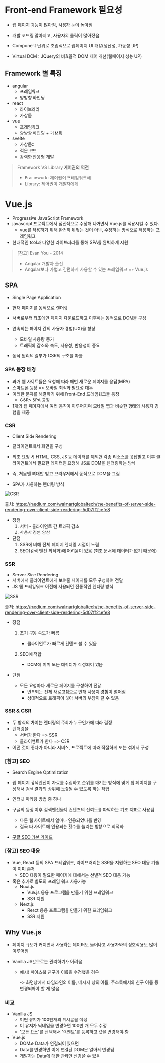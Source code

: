 # Front-end Framework 필요성

- 웹 페이지 기능이 많아짐, 사용자 눈이 높아짐
- 개발 코드량 많아지고, 사용자의 클릭이 많아졌음



- Component 단위로 조립식으로 웹페이지 UI 개발(생산성, 가동성 UP)
- Virtual DOM : JQuery의 비효율적 DOM 제어 개선(웹페이지 성능 UP)

## Framework 별 특징

- angular
  - 프레임워크
  - 양방향 바인딩
- react
  - 라이브러리
  - 가상돔
- vue
  - 프레임워크
  - 양방향 바인딩 + 가상돔
- svelte
  - 가상돔x
  - 적은 코드
  - 강력한 반응형 개발



> Framework VS Library
> **제어권의 역전**
>
> - Framework: 제어권이 프레임워크에
> - Library: 제어권이 개발자에게



# Vue.js

- Progressive JavaScript Framework
- javascript 프로젝트에서 점진적으로 수정해 나가면서 Vue.js를 적용시킬 수 있다. 
  - vue를 적용하기 위해 완전히 뒤엎는 것이 아닌, 수정하는 방식으로 적용하는 프레임워크
- 현대적인 tool과 다양한 라이브러리를 통해 SPA를 완벽하게 지원

> [참고] Evan You - 2014
>
> - Angular 개발자 출신
> - Angular보다 가볍고 간편하게 사용할 수 있는 프레임워크 => Vue.js



## SPA

- Single Page Application
- 현재 페이지를 동적으로 렌더링

- 서버로부터 최초에만 페이지 다운로드하고 이후에는 동적으로 DOM을 구성
- 연속되는 페이지 간의 사용자 경험(UX)을 향상
  - 모바일 사용량 증가
  - 트래픽의 감소와 속도, 사용성, 반응성이 중요
- 동작 원리의 일부가 CSR의 구조를 따름

### SPA 등장 배경

- 과거 웹 사이트들은 요청에 따라 매번 새로운 페이지를 응답(MPA)
- 스마트폰 등장 => 모바일 최적화 필요성 대두
- 이러한 문제를 해결하기 위해 Front-End 프레임워크들 등장
  - CSR< SPA 등장
- 1개의 웹 페이지에서 여러 동작이 이루어지며 모바일 앱과 비슷한 형태의 사용자 경험을 제공



### CSR

- Client Side Rendering
- 클라이언트에서 화면을 구성

- 최초 요청 시 HTML, CSS, JS 등 데이터를 제외한 각종 리소스를 응답받고 이후 클라이언트에서 필요한 데이터만 요청해 JS로 DOM을 렌더링하는 방식
- 즉, 처음엔 뼈대만 받고 브라우저에서 동적으로 DOM을 그림
- SPA가 사용하는 렌더링 방식

![CSR](https://miro.medium.com/max/1400/1*CRiH0hUGoS3aoZaIY4H2yg.png)

출처: https://medium.com/walmartglobaltech/the-benefits-of-server-side-rendering-over-client-side-rendering-5d07ff2cefe8



- 장점
  1. 서버 - 클라이언트 간 트래픽 감소
  2. 사용자 경험 향상
- 단점
  1. SSR에 비해 전체 페이지 렌더링 시점이 느림
  2. SEO(검색 엔진 최적화)에 어려움이 있음 (최초 문서에 데이터가 없기 때문에)



###  SSR

- Server Side Rendering
- 서버에서 클라이언트에게 보여줄 페이지를 모두 구성하여 전달
- JS 웹 프레임워크 이전에 사용되던 전통적인 렌더링 방식

![SSR](https://miro.medium.com/max/1400/1*jJkEQpgZ8waQ5P-W5lhxuQ.png)

출처: https://medium.com/walmartglobaltech/the-benefits-of-server-side-rendering-over-client-side-rendering-5d07ff2cefe8

- 장점

  1. 초기 구동 속도가 빠름
     - 클라이언트가 빠르게 컨텐츠 볼 수 있음

  2. SEO에 적합
     - DOM에 이미 모든 데이터가 작성되어 있음

- 단점

  - 모든 요청마다 새로운 페이지를 구성하여 전달
    - 반복되는 전체 새로고침으로 인해 사용자 경험이 떨어짐
    - 상대적으로 트래픽이 많아 서버의 부담이 클 수 있음



### SSR & CSR

- 두 방식의 차이는 렌더링의 주최가 누구인가에 따라 결정
- 렌더링을 
  - 서버가 한다 => SSR
  - 클라이언트가 한다 => CSR
- 어떤 것이 좋다가 아니라
  서비스, 프로젝트에 따라 적절하게 또는 섞어서 구성



### [참고] SEO

- Search Engine Optimization
- 웹 페이지 검색엔진이 자료를 수집하고 순위를 매기는 방식에 맞게
  웹 페이지를 구성해서 검색 결과의 상위에 노출될 수 있도록 하는 작업
- 인터넷 마케팅 방법 중 하나
- 구글의 등장 이후 검색엔진들이 컨텐츠의 신뢰도를 파악하는 기초 지표로 사용됨
  - 다른 웹 사이트에서 얼마나 인용되었나를 반영
  - 결국 타 사이트에 인용되는 횟수를 늘리는 방향으로 최적화

- [구글 SEO 기본 가이드](https://developers.google.com/search/docs/beginner/seo-starter-guide?hl=ko#areyouongoogle)



### [참고] SEO 대응

- Vue, React 등의 SPA 프레임워크, 라이브러리는 SSR을 지원하는 SEO 대응 기술이 이미 존재
  - SEO 대응이 필요한 페이지에 대해서는 선별적 SEO 대응 가능
- 혹은 추가로 별도의 프레임 워크 사용가능
  - Nuxt.js
    - Vue.js 응용 프로그램을 만들기 위한 프레임워크
    - SSR 지원
  - Next.js
    - React 응용 프로그램을 만들기 위한 프레임워크
    - SSR 지원



## Why Vue.js

- 페이지 규모가 커지면서 사용하는 데이터도 늘어나고 사용자와의 상호작용도 많이 이루어짐

- Vanilla JS만으로는 관리하기가 어려움

  - 예시) 페이스북 친구가 이름을 수정했을 경우

    -> 화면상에서 타임라인의 이름, 메시지 상의 이름, 주소록에서의 친구 이름 등 변경되어야 할 게 많음



### 비교

- Vanilla JS
  - 어떤 유저가 100만개의 게시글을 작성
  - 이 유저가 닉네임을 변경하면 100만 개 모두 수정
  - '모든 요소'를 선택해서 '이벤트'를 등록하고 값을 변경해야 함
- Vue.js
  - DOM과 Data가 연결되어 있으면 
  - Data를 변경하면 이에 연결된 DOM은 알아서 변경됨
  - 개발자는 Data에 대한 관리만 신경쓸 수 있음